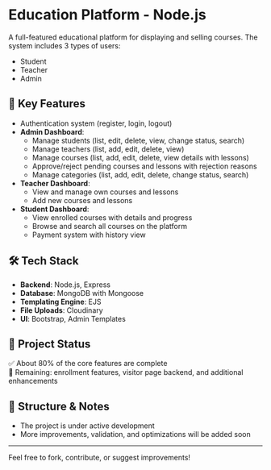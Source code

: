 # Education Platform - Node.js

A full-featured educational platform for displaying and selling courses. The system includes 3 types of users:
- Student
- Teacher
- Admin

## 🚀 Key Features

- Authentication system (register, login, logout)
- **Admin Dashboard**:
  - Manage students (list, edit, delete, view, change status, search)
  - Manage teachers (list, add, edit, delete, view)
  - Manage courses (list, add, edit, delete, view details with lessons)
  - Approve/reject pending courses and lessons with rejection reasons
  - Manage categories (list, add, edit, delete, change status, search)
- **Teacher Dashboard**:
  - View and manage own courses and lessons
  - Add new courses and lessons
- **Student Dashboard**:
  - View enrolled courses with details and progress
  - Browse and search all courses on the platform
  - Payment system with history view

## 🛠️ Tech Stack

- **Backend**: Node.js, Express
- **Database**: MongoDB with Mongoose
- **Templating Engine**: EJS
- **File Uploads**: Cloudinary
- **UI**: Bootstrap, Admin Templates

## 📌 Project Status

✅ About 80% of the core features are complete  
🔧 Remaining: enrollment features, visitor page backend, and additional enhancements

## 📁 Structure & Notes

- The project is under active development
- More improvements, validation, and optimizations will be added soon

---

Feel free to fork, contribute, or suggest improvements!
